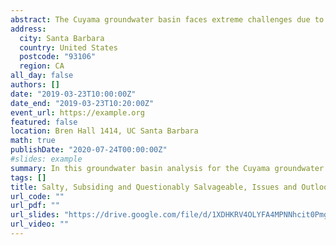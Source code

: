```yaml
---
abstract: The Cuyama groundwater basin faces extreme challenges due to production of water thirsty crops like carrots and alfalfa. The groundwater levels have fallen hundreds of feet since the 1950s and has become contaminated through over application of nitrogen fertilizer. To address these issues, significant changes are required in the new groundwater management plan. 
address:
  city: Santa Barbara
  country: United States
  postcode: "93106"
  region: CA
all_day: false
authors: []
date: "2019-03-23T10:00:00Z"
date_end: "2019-03-23T10:20:00Z"
event_url: https://example.org
featured: false
location: Bren Hall 1414, UC Santa Barbara
math: true
publishDate: "2020-07-24T00:00:00Z"
#slides: example
summary: In this groundwater basin analysis for the Cuyama groundwater basin, I show the basin is critically compromised due to agricultural practices.
tags: []
title: Salty, Subsiding and Questionably Salvageable, Issues and Outlook for the Cuyama Groundwater Basin
url_code: ""
url_pdf: ""
url_slides: "https://drive.google.com/file/d/1XDHKRV4OLYFA4MPNNhcit0Pmg0-bhxvE/view?usp=sharing"
url_video: ""
---
```




